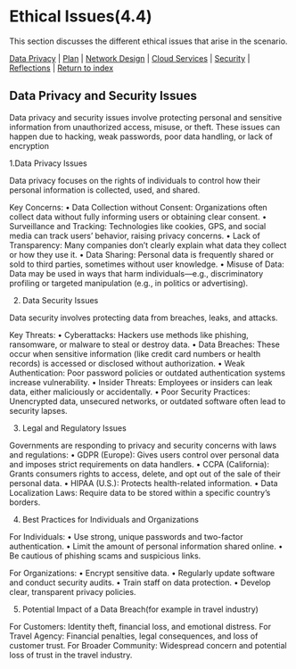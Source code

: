 # Ethical Issues(4.4)
This section discusses the different ethical issues that arise in the scenario.

[Data Privacy](#data-privacy-and-security-issues) | [Plan](./plan.md) | [Network Design](./network.md) | [Cloud Services](./cloud.md) | [Security](./security.md) | [Reflections](./reflections.md) | [Return to index](./README.md)

## Data Privacy and Security Issues

Data privacy and security issues involve protecting personal and sensitive information from unauthorized access, misuse, or theft. These issues can happen due to hacking, weak passwords, poor data handling, or lack of encryption


1.Data Privacy Issues

Data privacy focuses on the rights of individuals to control how their personal information is collected, used, and shared.

Key Concerns:
	•	Data Collection without Consent: Organizations often collect data without fully informing users or obtaining clear consent.
        •	Surveillance and Tracking: Technologies like cookies, GPS, and social media can track users’ behavior, raising privacy concerns.
        •       Lack of Transparency: Many companies don’t clearly explain what data they collect or how they use it.
        •	Data Sharing: Personal data is frequently shared or sold to third parties, sometimes without user knowledge.
        • 	Misuse of Data: Data may be used in ways that harm individuals—e.g., discriminatory profiling or targeted manipulation (e.g., in politics or 
                   advertising).



2. Data Security Issues

Data security involves protecting data from breaches, leaks, and attacks.

Key Threats:
	•	Cyberattacks: Hackers use methods like phishing, ransomware, or malware to steal or destroy data.
	•	Data Breaches: These occur when sensitive information (like credit card numbers or health records) is accessed or disclosed without authorization.
	•	Weak Authentication: Poor password policies or outdated authentication systems increase vulnerability.
	•	Insider Threats: Employees or insiders can leak data, either maliciously or accidentally.
	•	Poor Security Practices: Unencrypted data, unsecured networks, or outdated software often lead to security lapses.



3. Legal and Regulatory Issues

Governments are responding to privacy and security concerns with laws and regulations:
	•	GDPR (Europe): Gives users control over personal data and imposes strict requirements on data handlers.
	•	CCPA (California): Grants consumers rights to access, delete, and opt out of the sale of their personal data.
	•	HIPAA (U.S.): Protects health-related information.
	•	Data Localization Laws: Require data to be stored within a specific country’s borders.



4. Best Practices for Individuals and Organizations

For Individuals:
	•	Use strong, unique passwords and two-factor authentication.
	•	Limit the amount of personal information shared online.
	•	Be cautious of phishing scams and suspicious links.

For Organizations:
	•	Encrypt sensitive data.
	•	Regularly update software and conduct security audits.
	•	Train staff on data protection.
	•	Develop clear, transparent privacy policies.

5. Potential Impact of a Data Breach(for example in travel industry)

For Customers: Identity theft, financial loss, and emotional distress.
For Travel Agency: Financial penalties, legal consequences, and loss of customer trust.
For Broader Community: Widespread concern and potential loss of trust in the travel industry.
